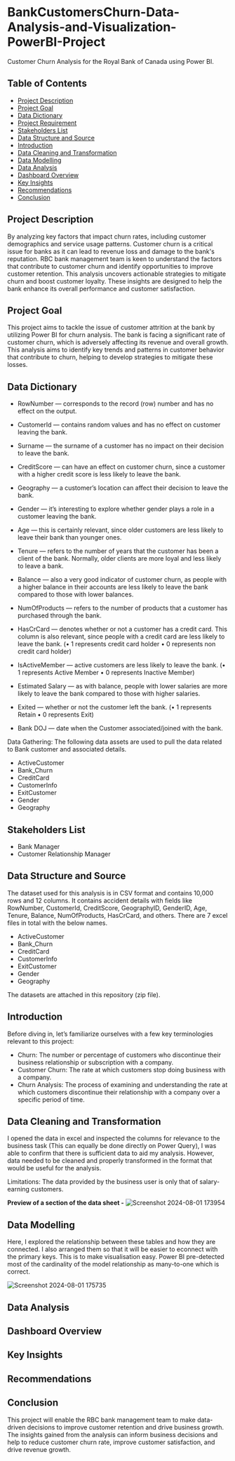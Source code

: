 # BankCustomersChurn-Data-Analysis-and-Visualization-PowerBI-Project
Customer Churn Analysis for the Royal Bank of Canada using Power BI.


## Table of Contents
- [Project Description](#project-description)
- [Project Goal](#project-goal)
- [Data Dictionary](#data-dictionary)
- [Project Requirement](#project-requirement)
- [Stakeholders List](#stakeholders-list)
- [Data Structure and Source](#data-structure-and-source)
- [Introduction](#introduction)
- [Data Cleaning and Transformation](#data-cleaning-and-transformation)
- [Data Modelling](#data-modelling)
- [Data Analysis](#data-analysis)
- [Dashboard Overview](#dashboard-overview)
- [Key Insights](#key-insights)
- [Recommendations](#recommendations)
- [Conclusion](#conclusion)


## Project Description
By analyzing key factors that impact churn rates, including customer demographics and service usage patterns. Customer churn is a critical issue for banks as it can lead to revenue loss and damage to the bank's reputation. RBC bank management team is keen to understand the factors that contribute to customer churn and identify opportunities to improve customer retention. This analysis uncovers actionable strategies to mitigate churn and boost customer loyalty. These insights are designed to help the bank enhance its overall performance and customer satisfaction.

## Project Goal
This project aims to tackle the issue of customer attrition at the bank by utilizing Power BI for churn analysis. The bank is facing a significant rate of customer churn, which is adversely affecting its revenue and overall growth. This analysis aims to identify key trends and patterns in customer behavior that contribute to churn, helping to develop strategies to mitigate these losses.


## Data Dictionary
- RowNumber — corresponds to the record (row) number and has no effect on the output.
- CustomerId — contains random values and has no effect on customer leaving the bank.
- Surname — the surname of a customer has no impact on their decision to leave the bank.
- CreditScore — can have an effect on customer churn, since a customer with a higher credit score is less likely to leave the bank.

- Geography — a customer’s location can affect their decision to leave the bank.
- Gender — it’s interesting to explore whether gender plays a role in a customer leaving the bank.
- Age — this is certainly relevant, since older customers are less likely to leave their bank than younger ones.
- Tenure — refers to the number of years that the customer has been a client of the bank. Normally, older clients are more loyal and less likely to leave a bank.
- Balance — also a very good indicator of customer churn, as people with a higher balance in their accounts are less likely to leave the bank compared to those with lower balances.
- NumOfProducts — refers to the number of products that a customer has purchased through the bank.
- HasCrCard — denotes whether or not a customer has a credit card. This column is also relevant, since people with a credit card are less likely to leave the bank.
(•	1 represents credit card holder
•	0 represents non credit card holder)
- IsActiveMember — active customers are less likely to leave the bank.
(•	1 represents Active Member
•	0 represents Inactive Member)
- Estimated Salary — as with balance, people with lower salaries are more likely to leave the bank compared to those with higher salaries.
- Exited — whether or not the customer left the bank.
(•	1 represents Retain
•	0 represents Exit)
- Bank DOJ — date when the Customer associated/joined with the bank.

Data Gathering:
The following data assets are used to pull the data related to Bank customer and associated details.
- ActiveCustomer
- Bank_Churn
- CreditCard
- CustomerInfo
- ExitCustomer
- Gender
- Geography


## Stakeholders List
- Bank Manager
- Customer Relationship Manager


## Data Structure and Source
The dataset used for this analysis is in CSV format and contains 10,000 rows and 12 columns. It contains accident details with fields like RowNumber, CustomerId, CreditScore, GeographyID, GenderID, Age, Tenure, Balance, NumOfProducts, HasCrCard, and others. There are 7 excel files in total with the below names.

- ActiveCustomer
- Bank_Churn
- CreditCard
- CustomerInfo
- ExitCustomer
- Gender
- Geography

The datasets are attached in this repository (zip file).


## Introduction

Before diving in, let’s familiarize ourselves with a few key terminologies relevant to this project:

- Churn: The number or percentage of customers who discontinue their business relationship or subscription with a company.
- Customer Churn: The rate at which customers stop doing business with a company.
- Churn Analysis: The process of examining and understanding the rate at which customers discontinue their relationship with a company over a specific period of time.


## Data Cleaning and Transformation

I opened the data in excel and inspected the columns for relevance to the business task (This can equally be done directly on Power Query), I was able to confirm that there is sufficient data to aid my analysis. However, data needed to be cleaned and properly transformed in the format that would be useful for the analysis.

Limitations: The data provided by the business user is only that of salary-earning customers.


**Preview of a section of the data sheet -**
![Screenshot 2024-08-01 173954](https://github.com/user-attachments/assets/74b3d482-48a7-4711-9b74-e10c8e2ea7d2)



## Data Modelling

Here, I explored the relationship between these tables and how they are connected. I also arranged them so that it will be easier to econnect with the primary keys. This is to make visualisation easy. Power BI pre-detected most of the cardinality of the model relationship as many-to-one which is correct.


![Screenshot 2024-08-01 175735](https://github.com/user-attachments/assets/ae658edc-c09b-44fc-bf1b-6748cd18aa62)



## Data Analysis



## Dashboard Overview




## Key Insights




## Recommendations




## Conclusion

This project will enable the RBC bank management team to make data-driven decisions to improve customer retention and drive business growth. The insights gained from the analysis can inform business decisions and help to reduce customer churn rate, improve customer satisfaction, and drive revenue growth.
